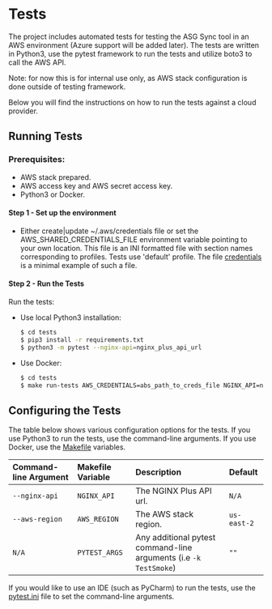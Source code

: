 # Tests

The project includes automated tests for testing the ASG Sync tool in an AWS environment (Azure support will be added later). The tests are written in Python3, use the pytest framework to run the tests and utilize boto3 to call the AWS API.

Note: for now this is for internal use only, as AWS stack configuration is done outside of testing framework.

Below you will find the instructions on how to run the tests against a cloud provider.

## Running Tests

### Prerequisites:

* AWS stack prepared. 
* AWS access key and AWS secret access key. 
* Python3 or Docker.

#### Step 1 - Set up the environment

* Either create|update ~/.aws/credentials file or set the AWS_SHARED_CREDENTIALS_FILE environment variable pointing to your own location. This file is an INI formatted file with section names corresponding to profiles. Tests use 'default' profile. The file [credentials](data/credentials) is a minimal example of such a file.

#### Step 2 - Run the Tests
 
Run the tests:
* Use local Python3 installation:
    ```bash
    $ cd tests
    $ pip3 install -r requirements.txt
    $ python3 -m pytest --nginx-api=nginx_plus_api_url
    ```
* Use Docker:
    ```bash
    $ cd tests
    $ make run-tests AWS_CREDENTIALS=abs_path_to_creds_file NGINX_API=nginx_plus_api_url
    ```

## Configuring the Tests

The table below shows various configuration options for the tests. If you use Python3 to run the tests, use the command-line arguments. If you use Docker, use the [Makefile](Makefile) variables.


| Command-line Argument | Makefile Variable | Description | Default |
| :----------------------- | :------------ | :------------ | :----------------------- |
| `--nginx-api` | `NGINX_API` | The NGINX Plus API url. | `N/A` |
| `--aws-region` | `AWS_REGION` | The AWS stack region. | `us-east-2` |
| `N/A` | `PYTEST_ARGS` | Any additional pytest command-line arguments (i.e `-k TestSmoke`) | `""` |

If you would like to use an IDE (such as PyCharm) to run the tests, use the [pytest.ini](pytest.ini) file to set the command-line arguments.